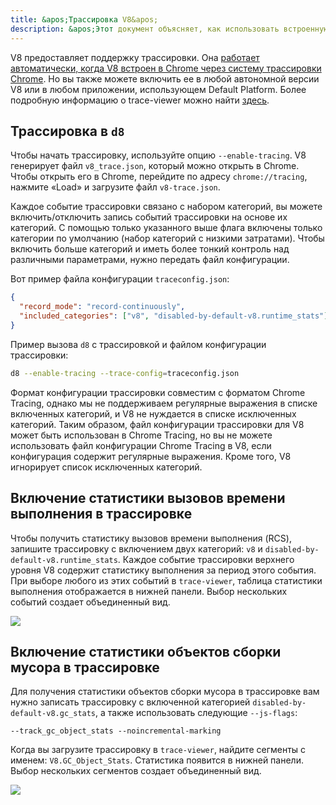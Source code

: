 ```yaml
---
title: &apos;Трассировка V8&apos;
description: &apos;Этот документ объясняет, как использовать встроенную поддержку трассировки V8.&apos;
---
```

V8 предоставляет поддержку трассировки. Она [работает автоматически, когда V8 встроен в Chrome через систему трассировки Chrome](/docs/rcs). Но вы также можете включить ее в любой автономной версии V8 или в любом приложении, использующем Default Platform. Более подробную информацию о trace-viewer можно найти [здесь](https://github.com/catapult-project/catapult/blob/master/tracing/README.md).

## Трассировка в `d8`

Чтобы начать трассировку, используйте опцию `--enable-tracing`. V8 генерирует файл `v8_trace.json`, который можно открыть в Chrome. Чтобы открыть его в Chrome, перейдите по адресу `chrome://tracing`, нажмите «Load» и загрузите файл `v8-trace.json`.

Каждое событие трассировки связано с набором категорий, вы можете включить/отключить запись событий трассировки на основе их категорий. С помощью только указанного выше флага включены только категории по умолчанию (набор категорий с низкими затратами). Чтобы включить больше категорий и иметь более тонкий контроль над различными параметрами, нужно передать файл конфигурации.

Вот пример файла конфигурации `traceconfig.json`:

```json
{
  "record_mode": "record-continuously",
  "included_categories": ["v8", "disabled-by-default-v8.runtime_stats"]
}
```

Пример вызова `d8` с трассировкой и файлом конфигурации трассировки:

```bash
d8 --enable-tracing --trace-config=traceconfig.json
```

Формат конфигурации трассировки совместим с форматом Chrome Tracing, однако мы не поддерживаем регулярные выражения в списке включенных категорий, и V8 не нуждается в списке исключенных категорий. Таким образом, файл конфигурации трассировки для V8 может быть использован в Chrome Tracing, но вы не можете использовать файл конфигурации Chrome Tracing в V8, если конфигурация содержит регулярные выражения. Кроме того, V8 игнорирует список исключенных категорий.

## Включение статистики вызовов времени выполнения в трассировке

Чтобы получить статистику вызовов времени выполнения (<abbr>RCS</abbr>), запишите трассировку с включением двух категорий: `v8` и `disabled-by-default-v8.runtime_stats`. Каждое событие трассировки верхнего уровня V8 содержит статистику выполнения за период этого события. При выборе любого из этих событий в `trace-viewer`, таблица статистики выполнения отображается в нижней панели. Выбор нескольких событий создает объединенный вид.

![](/_img/docs/trace/runtime-stats.png)

## Включение статистики объектов сборки мусора в трассировке

Для получения статистики объектов сборки мусора в трассировке вам нужно записать трассировку с включенной категорией `disabled-by-default-v8.gc_stats`, а также использовать следующие `--js-flags`:

```
--track_gc_object_stats --noincremental-marking
```

Когда вы загрузите трассировку в `trace-viewer`, найдите сегменты с именем: `V8.GC_Object_Stats`. Статистика появится в нижней панели. Выбор нескольких сегментов создает объединенный вид.

![](/_img/docs/trace/gc-stats.png)

